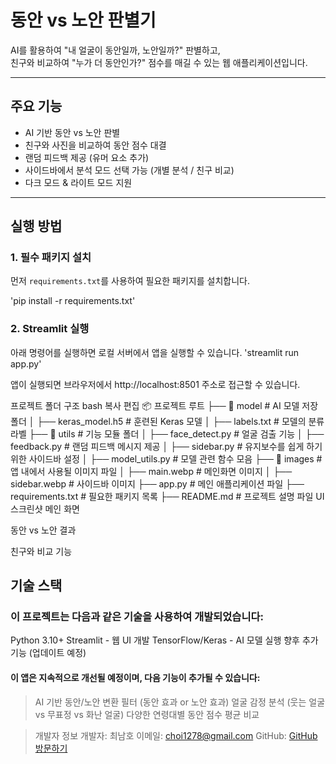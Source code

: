 # 동안 vs 노안 판별기

AI를 활용하여 "내 얼굴이 동안일까, 노안일까?" 판별하고,  
친구와 비교하여 "누가 더 동안인가?" 점수를 매길 수 있는 웹 애플리케이션입니다.

---

## 주요 기능

- AI 기반 동안 vs 노안 판별
- 친구와 사진을 비교하여 동안 점수 대결
- 랜덤 피드백 제공 (유머 요소 추가)
- 사이드바에서 분석 모드 선택 가능 (개별 분석 / 친구 비교)
- 다크 모드 & 라이트 모드 지원

---

## 실행 방법

### 1. 필수 패키지 설치
먼저 `requirements.txt`를 사용하여 필요한 패키지를 설치합니다.

'pip install -r requirements.txt'

### 2. Streamlit 실행
아래 명령어를 실행하면 로컬 서버에서 앱을 실행할 수 있습니다.
'streamlit run app.py'

앱이 실행되면 브라우저에서 http://localhost:8501 주소로 접근할 수 있습니다.

프로젝트 폴더 구조
bash
복사
편집
📦 프로젝트 루트
├── 📂 model              # AI 모델 저장 폴더
│   ├── keras_model.h5    # 훈련된 Keras 모델
│   ├── labels.txt        # 모델의 분류 라벨
├── 📂 utils              # 기능 모듈 폴더
│   ├── face_detect.py    # 얼굴 검출 기능
│   ├── feedback.py       # 랜덤 피드백 메시지 제공
│   ├── sidebar.py        # 유지보수를 쉽게 하기 위한 사이드바 설정
│   ├── model_utils.py    # 모델 관련 함수 모음
├── 📂 images             # 앱 내에서 사용될 이미지 파일
│   ├── main.webp         # 메인화면 이미지
│   ├── sidebar.webp      # 사이드바 이미지
├── app.py                # 메인 애플리케이션 파일
├── requirements.txt      # 필요한 패키지 목록
├── README.md             # 프로젝트 설명 파일
UI 스크린샷
메인 화면

동안 vs 노안 결과

친구와 비교 기능

## 기술 스택
### 이 프로젝트는 다음과 같은 기술을 사용하여 개발되었습니다:

Python 3.10+
Streamlit - 웹 UI 개발
TensorFlow/Keras - AI 모델 실행
향후 추가 기능 (업데이트 예정)
#### 이 앱은 지속적으로 개선될 예정이며, 다음 기능이 추가될 수 있습니다:

> AI 기반 동안/노안 변환 필터 (동안 효과 or 노안 효과)
> 얼굴 감정 분석 (웃는 얼굴 vs 무표정 vs 화난 얼굴)
> 다양한 연령대별 동안 점수 평균 비교

> 개발자 정보
> 개발자: 최남호
> 이메일: choi1278@gmail.com
>  GitHub: [GitHub 방문하기](https://github.com/nhchoi2/Presbyopia-During--app)